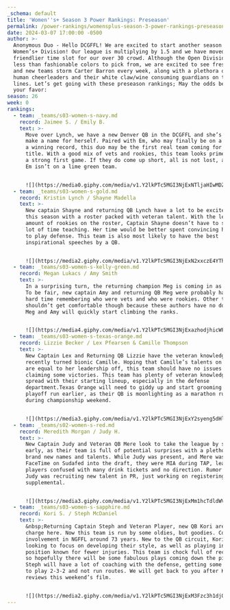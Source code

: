 ```yaml
---
_schema: default
title: 'Women''s+ Season 3 Power Rankings: Preseason'
permalink: /power-rankings/womensplus-season-3-power-rankings-preseason/
date: 2024-03-07 17:00:00 -0500
author: >-
  Anonymous Duo - Hello DCGFFL! We are excited to start another season of the
  Women’s+ Division! Our league is multiplying by 1.5 and we have moved to a
  friendlier time slot for our over 30 crowd. Although the Open Division gave us
  less than fashionable colors to pick from, we are excited to see fresh faces
  and new teams storm Carter Barron every week, along with a plethora of small
  human cheerleaders and their white claw/wine consuming guardians on the side
  lines. Let’s get going with these preseason rankings; May the odds be ever in
  your favor:
season: 26
week: 0
rankings:
  - team: _teams/s03-women-s-navy.md
    record: Jaimee S. / Emily B.
    text: >-
      Move over Lynch, we have a new Denver QB in the DCGFFL and she’s ready to
      make a name for herself. Paired with Em, who may finally be on a team with
      a winning record, this duo may be the first real team coming for Meg’s
      title. With a good mix of vets and rookies, this team looks primed to have
      a strong first game. If they do come up short, all is not lost, at least
      Em isn’t on a lime green team.


      ![](https://media0.giphy.com/media/v1.Y2lkPTc5MGI3NjExNTljaHIwMDZ1ZzRmYWYyaTJtZm1qMjJyZnJ4NmNsOXJxN3V0dWxnYyZlcD12MV9pbnRlcm5hbF9naWZfYnlfaWQmY3Q9Zw/l3q2K2I2vCZqvaqoE/giphy.gif)
  - team: _teams/s03-women-s-gold.md
    record: Kristin Lynch / Shayne Madella
    text: >-
      New captain Shayne and returning QB Lynch have a lot to be excited about
      this season with a roster packed with veteran talent. With the least
      amount of rookies on the roster, Captain Shayne doesn’t have to spend a
      lot of time teaching. Her time would be better spent convincing her team
      to play defense. This team is also most likely to have the best
      inspirational speeches by a QB.


      ![](https://media2.giphy.com/media/v1.Y2lkPTc5MGI3NjExN2xxczE4YThqM2p4am1kdmlmd3oxd252eXNrZnpreHAwOHpkeTIxNSZlcD12MV9pbnRlcm5hbF9naWZfYnlfaWQmY3Q9Zw/4F1SR0QbZFvi0/giphy.gif)
  - team: _teams/s03-women-s-kelly-green.md
    record: Megan Lukacs / Amy Smith
    text: >-
      In a surprising turn, the returning champion Meg is coming in as 3rd seed.
      To be fair, new captain Amy and returning QB Meg were probably having a
      hard time remembering who were vets and who were rookies. Other teams
      shouldn’t get comfortable though because these authors have no doubt that
      Meg and Amy will quickly start climbing the ranks.


      ![](https://media4.giphy.com/media/v1.Y2lkPTc5MGI3NjExazhodjhicWFzYTUzZHFwaGExdnpvcjVjbWg2Y3g3NW9tdjZ6azJ0YSZlcD12MV9pbnRlcm5hbF9naWZfYnlfaWQmY3Q9Zw/xT0GqoaO5rMWsjk0uI/giphy.gif)
  - team: _teams/s03-women-s-texas-orange.md
    record: Lizzie Becker / Lex Pfearsen & Camille Thompson
    text: >-
      New Captain Lex and Returning QB Lizzie have the veteran knowledge of
      recently turned bionic Camille. Hoping that Camille’s talents on the field
      are equal to her leadership off, this team should have no issues with
      claiming some victories. This team has plenty of veteran knowledge to
      spread with their starting lineup, especially in the defense
      department.Texas Orange will need to giddy up and start grooming for their
      playoff run earlier, as their QB is moonlighting as a marathon runner
      during championship weekend.


      ![](https://media3.giphy.com/media/v1.Y2lkPTc5MGI3NjExY2syeng5dHlldDV1dXUyNHoxNTV3cjVqdjg0OTZ0eWtoM3Vmc2lvZCZlcD12MV9pbnRlcm5hbF9naWZfYnlfaWQmY3Q9Zw/VWFJcsjj8Jcr2f9Qq1/giphy.gif)
  - team: _teams/s02-women-s-red.md
    record: Meredith Morgan / Judy H.
    text: >-
      New Captain Judy and Veteran QB Mere look to take the league by storm
      early, as their team is full of potential surprises with a plethora of
      brand new names and talents. While Judy was present, and Mere was able to
      FaceTime on Sudafed into the draft, they were MIA during TAP, leaving new
      players confused with many drink tickets and no direction. Rumor has it
      Judy was recruiting new talent in PR, just working on registering them for
      supplemental.


      ![](https://media3.giphy.com/media/v1.Y2lkPTc5MGI3NjExMm1hcTdldWVvdzR4bXJ4ZmZlM2hrdXB1aDgwazdmZGt2aW44eDM0NSZlcD12MV9pbnRlcm5hbF9naWZfYnlfaWQmY3Q9Zw/QCCgw63c7vBq8Ehnv1/giphy.gif)
  - team: _teams/s03-women-s-sapphire.md
    record: Kori S. / Steph McDaniel
    text: >-
      &nbsp;Returning Captain Steph and Veteran Player, new QB Kori are in
      charge here. Now this team is run by some oldies, but goodies. Combined
      involvement in NGFFL around 73 years. New to the QB circuit, Kori is
      looking to focus on developing their style, as well as playing in a
      position known for fewer injuries. This team is chock full of receivers,
      so hopefully there will be some fabulous plays coming down the pipeline.
      Steph will have a lot of coaching with the defense, getting some receivers
      to play 2-3-2 and not run routes. We will get back to you after Kori
      reviews this weekend’s film.


      ![](https://media2.giphy.com/media/v1.Y2lkPTc5MGI3NjExM3Fzc3h1djQ5M2N4bTFqMGk0dG0waThwYWgwdDF5bnNvcjFlYnZueiZlcD12MV9pbnRlcm5hbF9naWZfYnlfaWQmY3Q9Zw/j3wGWO6qeIpVt1p0h5/giphy.gif)
---
```

